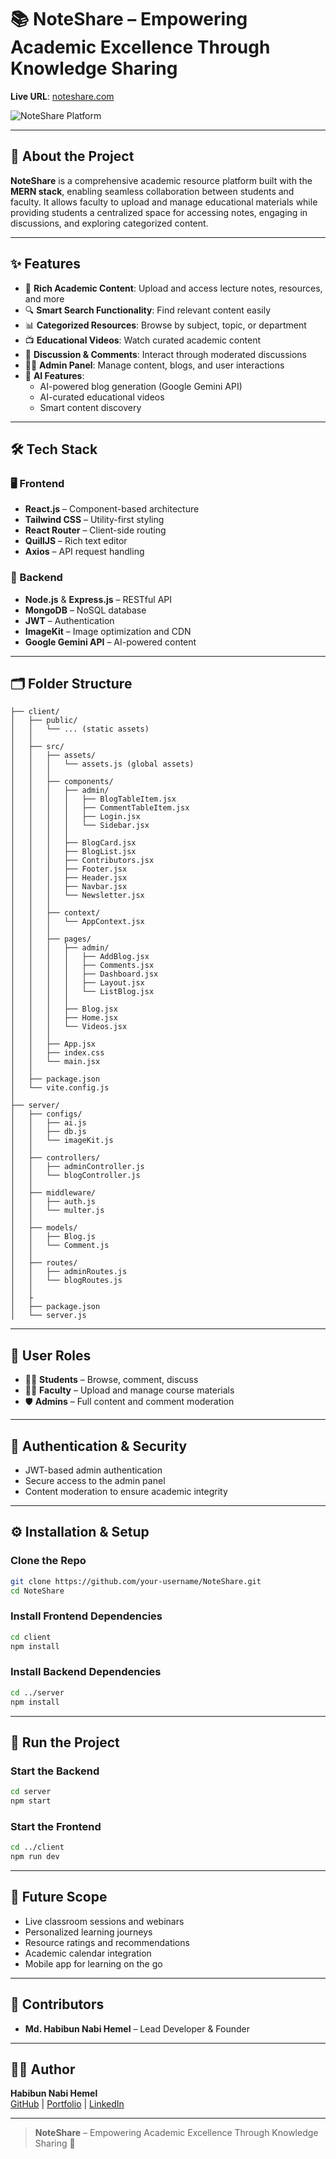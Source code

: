 # 📚 NoteShare – Empowering Academic Excellence Through Knowledge Sharing

**Live URL**: [noteshare.com](https://note-share-frontend.vercel.app/)

![NoteShare Platform](photo.png)

---

## 🚀 About the Project

**NoteShare** is a comprehensive academic resource platform built with the **MERN stack**, enabling seamless collaboration between students and faculty. It allows faculty to upload and manage educational materials while providing students a centralized space for accessing notes, engaging in discussions, and exploring categorized content.

---

## ✨ Features

- 📝 **Rich Academic Content**: Upload and access lecture notes, resources, and more  
- 🔍 **Smart Search Functionality**: Find relevant content easily  
- 📊 **Categorized Resources**: Browse by subject, topic, or department  
- 📺 **Educational Videos**: Watch curated academic content  
- 💬 **Discussion & Comments**: Interact through moderated discussions  
- 👨‍🏫 **Admin Panel**: Manage content, blogs, and user interactions  
- 🤖 **AI Features**:  
  - AI-powered blog generation (Google Gemini API)  
  - AI-curated educational videos  
  - Smart content discovery  

---

## 🛠️ Tech Stack

### 🖥️ Frontend

- **React.js** – Component-based architecture  
- **Tailwind CSS** – Utility-first styling  
- **React Router** – Client-side routing  
- **QuillJS** – Rich text editor  
- **Axios** – API request handling  

### 🔧 Backend

- **Node.js** & **Express.js** – RESTful API  
- **MongoDB** – NoSQL database  
- **JWT** – Authentication  
- **ImageKit** – Image optimization and CDN  
- **Google Gemini API** – AI-powered content  

---

## 🗂️ Folder Structure

```
├── client/
│   ├── public/
│   │   └── ... (static assets)
│   │
│   ├── src/
│   │   ├── assets/
│   │   │   └── assets.js (global assets)
│   │   │
│   │   ├── components/
│   │   │   ├── admin/
│   │   │   │   ├── BlogTableItem.jsx
│   │   │   │   ├── CommentTableItem.jsx
│   │   │   │   ├── Login.jsx
│   │   │   │   └── Sidebar.jsx
│   │   │   │
│   │   │   ├── BlogCard.jsx
│   │   │   ├── BlogList.jsx
│   │   │   ├── Contributors.jsx
│   │   │   ├── Footer.jsx
│   │   │   ├── Header.jsx
│   │   │   ├── Navbar.jsx
│   │   │   └── Newsletter.jsx
│   │   │
│   │   ├── context/
│   │   │   └── AppContext.jsx
│   │   │
│   │   ├── pages/
│   │   │   ├── admin/
│   │   │   │   ├── AddBlog.jsx
│   │   │   │   ├── Comments.jsx
│   │   │   │   ├── Dashboard.jsx
│   │   │   │   ├── Layout.jsx
│   │   │   │   └── ListBlog.jsx
│   │   │   │
│   │   │   ├── Blog.jsx
│   │   │   ├── Home.jsx
│   │   │   └── Videos.jsx
│   │   │
│   │   ├── App.jsx
│   │   ├── index.css
│   │   └── main.jsx
│   │
│   ├── package.json
│   └── vite.config.js
│
├── server/
│   ├── configs/
│   │   ├── ai.js
│   │   ├── db.js
│   │   └── imageKit.js
│   │
│   ├── controllers/
│   │   ├── adminController.js
│   │   └── blogController.js
│   │
│   ├── middleware/
│   │   ├── auth.js
│   │   └── multer.js
│   │
│   ├── models/
│   │   ├── Blog.js
│   │   └── Comment.js
│   │
│   ├── routes/
│   │   ├── adminRoutes.js
│   │   └── blogRoutes.js
│   │
│   ├
│   ├── package.json
│   └── server.js
```

---

## 👥 User Roles

- 👨‍🎓 **Students** – Browse, comment, discuss  
- 👩‍🏫 **Faculty** – Upload and manage course materials  
- 🛡️ **Admins** – Full content and comment moderation  

---

## 🔐 Authentication & Security

- JWT-based admin authentication  
- Secure access to the admin panel  
- Content moderation to ensure academic integrity  

---

## ⚙️ Installation & Setup

### Clone the Repo

```bash
git clone https://github.com/your-username/NoteShare.git
cd NoteShare
```

### Install Frontend Dependencies

```bash
cd client
npm install
```

### Install Backend Dependencies

```bash
cd ../server
npm install
```

---

## 🚀 Run the Project

### Start the Backend

```bash
cd server
npm start
```

### Start the Frontend

```bash
cd ../client
npm run dev
```

---

## 🌱 Future Scope

- Live classroom sessions and webinars  
- Personalized learning journeys  
- Resource ratings and recommendations  
- Academic calendar integration  
- Mobile app for learning on the go  

---

## 🙌 Contributors

- **Md. Habibun Nabi Hemel** – Lead Developer & Founder  


---

## 👨‍💻 Author

**Habibun Nabi Hemel**  
[GitHub](https://github.com/your-username) | [Portfolio](https://hemel-portfolio.vercel.app/) | [LinkedIn](https://www.linkedin.com/in/habibun-nabi-hemel/)

---

> **NoteShare** – Empowering Academic Excellence Through Knowledge Sharing 🚀
